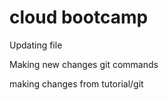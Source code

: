 # cloud bootcamp
Updating file 

Making new changes git commands 
 


making changes from tutorial/git 